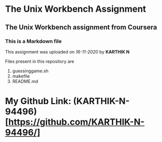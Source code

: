 # The Unix Workbench Assignment
## The Unix Workbench assignment from Coursera
### This is a Markdown file

This assignment was uploaded on *16-11-2020* by **KARTHIK N**

Files present in this repository are
1. guessinggame.sh
2. makefile
3. README.md

# My Github Link: (KARTHIK-N-94496)[https://github.com/KARTHIK-N-94496/]
